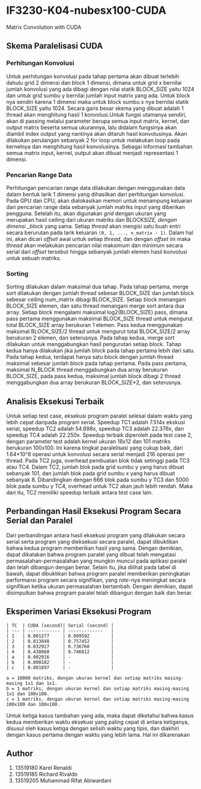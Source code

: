 # IF3230-K04-nubesx100-CUDA

Matrix Convolution with CUDA

## Skema Paralelisasi CUDA

### Perhitungan Konvolusi

Untuk perhitungan konvolusi pada tahap pertama akan dibuat terlebih dahulu grid 2 dimensi dan block 1 dimensi, dimana untuk grid x bernilai jumlah konvolusi yang ada dibagi dengan nilai statik BLOCK_SIZE yaitu 1024 dan untuk grid sumbu y bernilai jumlah input matrix yang ada. Untuk block nya sendiri karena 1 dimensi maka untuk block sumbu x nya bernilai statik BLOCK_SIZE yaitu 1024. Secara garis besar skema yang dibuat adalah 1 thread akan menghitung hasil 1 konvolusi.Untuk fungsi utamanya sendiri, akan di passing melalui parameter berupa semua input matrix, kernel, dan output matrix beserta semua ukurannya, lalu didalam fungsinya akan diambil index output yang nantinya akan ditaruh hasil konvolusinya. Akan dilakukan perulangan sebanyak 2 for loop untuk melakukan loop pada kernelnya dan menghitung hasil konvolusinya. Sebagai informasi tambahan semua matrix input, kernel, output akan dibuat menjadi representasi 1 dimensi.

### Pencarian Range Data

Perhitungan pencarian range data dilakukan dengan menggunakan data dalam bentuk larik 1 dimensi yang dihasilkan dari perhitungan konvolusi. Pada GPU dan CPU, akan dialokasikan memori untuk menampung keluaran dari pencarian range data sebanyak jumlah matriks input yang diberikan pengguna. Setelah itu, akan digunakan _grid_ dengan ukuran yang merupakan hasil ceiling dari ukuran matriks dan BLOCK*SIZE, dengan dimensi \_block* yang sama. Setiap _thread_ akan mengisi satu buah entri secara berurutan pada larik keluaran `(0, 1, ..., n_matrix - 1)`. Dalam hal ini, akan dicari _offset_ awal untuk setiap _thread_, dan dengan _offset_ ini maka _thread_ akan melakukan pencarian nilai maksimum dan minimum secara serial dari _offset_ tersebut hingga sebanyak jumlah elemen hasil konvolusi untuk sebuah matriks.

### Sorting

Sorting dilakukan dalam maksimal dua tahap. Pada tahap pertama, merge sort dilakukan dengan jumlah thread sebesar BLOCK_SIZE dan jumlah block sebesar ceiling num_matrix dibagi BLOCK_SIZE. Setiap block menangani BLOCK_SIZE elemen, dan satu thread menangani merge sort antara dua array. Setiap block mengalami maksimal log2(BLOCK_SIZE) pass, dimana pass pertama menggunakan maksimal BLOCK_SIZE thread untuk mengurut total BLOCK_SIZE array berukuran 1 elemen. Pass kedua menggunakan maksimal BLOCK_SIZE/2 thread untuk mengurut total BLOCK_SIZE/2 array berukuran 2 elemen, dan seterusnya. Pada tahap kedua, merge sort dilakukan untuk menggabungkan hasil pengurutan setiap block. Tahap kedua hanya dilakukan jika jumlah block pada tahap pertama lebih dari satu. Pada tahap kedua, terdapat hanya satu block dengan jumlah thread maksimal sebesar jumlah block pada tahap pertama. Pada pass pertama, maksimal N_BLOCK thread menggabungkan dua array berukuran BLOCK_SIZE, pada pass kedua, maksimal jumlah block dibagi 2 thread menggabungkan dua array berukuran BLOCK_SIZE\*2, dan seterusnya.

## Analisis Eksekusi Terbaik

Untuk setiap test case, eksekusi program paralel selesai dalam waktu yang lebih cepat daripada program serial. Speedup TC1 adalah 7.514x ekskusi serial, speedup TC2 adalah 54.698x, speedup TC3 adalah 22.376x, dan speedup TC4 adalah 22.250x. Speedup terbaik diperoleh pada test case 2, dengan parameter test adalah kernel ukuran 18x12 dan 101 matriks berukuran 100x100. Ini karena tingkat paralelisasi yang cukup baik, dari 1.64*10^8 operasi untuk konvolusi secara serial menjadi 216 operasi per thread. Pada TC2 juga, overhead pembuatan blok tidak setinggi pada TC3 atau TC4. Dalam TC2, jumlah blok pada grid sumbu y yang harus dibuat sebanyak 101, dan jumlah blok pada grid sumbu x yang harus dibuat sebanyak 8. Dibandingkan dengan 666 blok pada sumbu y TC3 dan 5000 blok pada sumbu y TC4, overhead untuk TC2 akan jauh lebih rendah. Maka dari itu, TC2 memiliki speedup terbaik antara test case lain.

## Perbandingan Hasil Eksekusi Program Secara Serial dan Paralel

Dari perbandingan antara hasil eksekusi program yang dilakukan secara serial serta program yang dieksekusi secara paralel, dapat dibuktikan bahwa kedua program memberikan hasil yang sama. Dengan demikian, dapat dikatakan bahwa program paralel yang dibuat telah mengatasi permasalahan-permasalahan yang mungkin muncul pada aplikasi paralel dan telah dibangun dengan benar. Selain itu, jika dilihat pada tabel di bawah, dapat dibuktikan bahwa program paralel memberikan peningkatan performansi program secara signifikan, yang _rate_-nya meningkat secara signifikan ketika ukuran permasalahan bertambah. Dengan demikian, dapat disimpulkan bahwa program paralel telah dibangun dengan baik dan benar.

## Eksperimen Variasi Eksekusi Program

```shell
| TC  | CUDA (second)| Serial (second) |
| --- | ------------ | -------------   |
| 1   | 0.001277     | 0.009592        |
| 2   | 0.013848     | 0.757452        |
| 3   | 0.032927     | 0.736760        |
| 4   | 0.438060     | 9.746812        |
| a   | 0.002916     | -               |
| b   | 0.000182     | -               |
| c   | 0.001897     | -               |

a = 10000 matriks, dengan ukuran kernel dan setiap matriks masing-masing 1x1 dan 1x1.
b = 1 matriks, dengan ukuran kernel dan setiap matriks masing-masing 1x1 dan 100x100.
c = 1 matriks, dengan ukuran kernel dan setiap matriks masing-masing 100x100 dan 100x100.
```

Untuk ketiga kasus tambahan yang ada, maka dapat diketahui bahwa kasus kedua memberikan waktu eksekusi yang paling cepat di antara ketiganya, disusul oleh kasus ketiga dengan selisih waktu yang tipis, dan diakhiri dengan kasus pertama dengan waktu yang lebih lama. Hal ini dikarenakan

## Author

1. 13519180 Karel Renaldi
2. 13519185 Richard Rivaldo
3. 13519205 Muhammad Rifat Abiwardani
